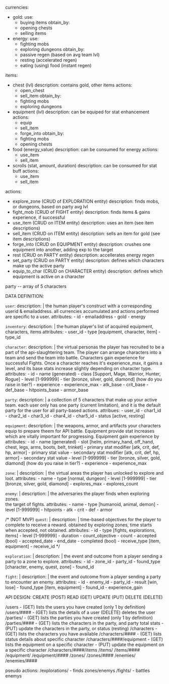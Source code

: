 currencies:
- gold:
    use: 
	- buying items
    obtain_by:
	- opening chests
	- selling items
- energy:
    use:
    - fighting mobs
    - exploring dungeons
    obtain_by:
    - passive regen (based on avg team lvl)
    - resting (accelerated regen)
    - eating (using) food (instant regen)

items:
- chest (lvl)
    description: contains gold, other items
    actions: 
	- open_chest
	- sell_item
	obtain_by:
	- fighting mobs
	- exploring dungeons
- equipment (lvl)
    description: can be equiped for stat enhancement
    actions:
	- equip
	- sell_item
	- forge_into
	obtain_by:
	- fighting mobs
	- opening chests
- food (energy_value)
    description: can be consumed for energy
    actions:
	- use_item
	- sell_item
- scrolls (stat, amount, duration)
    description: can be consumed for stat buff
    actions: 
	- use_item
	- sell_item

actions: 
- explore_zone (CRUD of EXPLORATION entity)
    description: finds mobs, or dungeons, based on party avg lvl
- fight_mob (CRUD of FIGHT entity)
    description: finds items & gains experience, if successful
- use_item (CRUD on ITEM entity)
    description: uses an item (see item descriptions)
- sell_item (CRUD on ITEM entity)
    description: sells an item for gold (see item descriptions)
- forge_into (CRUD on EQUIPMENT entity)
	description: crushes one equipment into another, adding exp to the target
- rest (CRUD on PARTY entity)
    description: accellerates energy regen
- set_party (CRUD on PARTY entity)
    description: defines which characters make up the active party
- equip_to_char (CRUD on CHARACTER entity)
    description: defines which equipment is active on a character

party -- array of 5 characters

DATA DEFINITION:

`user`:
	description: |
		the human player's construct with a corresponding userid & emailaddress.
        all currencies accumulated and actions performed are specific to a user.
	attributes:
	-	id
	-	emailaddress
	-	gold
	-	energy

`inventory`:
	description: |
		the human player's list of acquired equipment, characters, items
	attributes:
	-	user_id
	-	type [equipment, character, item]
	-	type_id

`character`:
	description: |
		the virtual personas the player has recruited to be a part of the api-slaughtering
        team.  The player can arrange characters into a team and send the team into battle.
		Characters gain experience for successful Fights.  Once a character reaches it's
		experience_max, it gains a level, and its base stats increase slightly depending on
		character type.
	attributes:
	- 	id
	-	name (generated)
	-	class [Support, Mage, Warrior, Hunter, Rogue]
	-	level [1-999999]
	-	tier [bronze, silver, gold, diamond] (how do you raise in tier?)
	-	experience
	-	experience_max
	-	atk_base
	-	crit_base
	-	def_base
	-	hitpoints_base
	-	armor_base

`party`:
	description: |
		a collection of 5 characters that make up your active team.  each user
		only has one party (current limitation), and it is the default party for
		the user for all party-based actions.
	attribues:
	-	user_id
	-	char1_id
	-	char2_id
	-	char3_id
	-	char4_id
	-	char5_id
	-	status [active, resting]

`equipment`:
	description: |
		the weapons, armor, and artifacts your characters equip to prepare theem for API
		battle.  Equipment provide stat increases which are vitally important for progressing.
		Equipment gain experience by 
	attributes:
	-	id
	-	name (generated)
	-	slot [helm, primary_hand, off_hand, chest, legs, arms, boots, belt, trinket]
	-	primary stat modifier [atk, crit, def, hp, armor]
	-	primary stat value
	-	secondary stat modifier [atk, crit, def, hp, armor]
	-	secondary stat value
	-	level [1-999999]
	-	tier [bronze, silver, gold, diamond] (how do you raise in tier?)
	-	experience
	-	experience_max

`zone`: |
	description: |
		the virtual areas the player has unlocked to explore and loot.
	attributes:
	-	name
	-	type [normal, dungeon]
	-	level [1-999999]
	-	tier [bronze, silver, gold, diamond]
	-	explores_max
	-	explores_count

`enemy`: |
	description: |
		the adversaries the player finds when exploring zones.  
		the target of fights.
	attributes:
	-	name
	-	type [humanoid, animal, demon]
	-	level [1-999999]
	-	hitpoints
	-	atk
	-	crit
	-	def
	-	armor


/* (NOT MVP)
`quest`: |
	description: |
		time-based objectives for the player to complete to receive a reward.
		obtained by exploring zones, time starts when accepted, not obtained.
	attributes:
	-	id
	-	type [fights, explorations, items]
	-	level [1-999999]
	-	duration
	-	count_objective
	-	count
	-	accepted (bool)
	-	accepted_date
	-	end_date
	-	completed (bool)
	-	receive_type [item, equipment]
	-	receive_id
*/
	

`exploration`: |
	description: |
		the event and outcome from a player sending a party to a zone to explore.
	attributes:
	- id
	- zone_id
	- party_id
	- found_type [character, enemy, quest, zone]
	- found_id

`fight`: |
	description: |
		the event and outcome from a player sending a party to encounter an enemy.
	attributes:
	- id
	- enemy_id
	- party_id
	- result [win, lose]
	- found_type [item, equipment]
	- found_id
	- experience_gain


API DESIGN:
CREATE (POST)
READ   (GET)
UPDATE (PUT)
DELETE (DELETE)

/users         	- 	(GET)  lists the users you have created (only 1 by definition)
/users/#### 	- 	(GET)  lists the details of a user
		 			(DELETE) deletes the user
/parties/		-	(GET)	lists the parties you have created (only 1 by definition)
/parties/####	-	(GET)	lists the characters in the party, and party total stats
				-	(PUT)	update the characters in the party, or status (resting)
/characters                - (GET)  lists the characters you have available
/characters/####           - (GET)  lists status details about specific character
/characters/####/equipment - (GET)	lists the equipment on a specific character
                           - (PUT)  update the equipment on a specific character
/characters/####/items
/items/
/items/####
/equipment/
/equipment/####
/zones/
/zones/####
/enemies/
/enemies/####

pseudo actions:
/explorations/ - finds zones/enemys
/fights/ - battles enemys